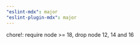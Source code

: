 ```yaml
---
"eslint-mdx": major
"eslint-plugin-mdx": major
---
```


chore!: require node >= 18, drop node 12, 14 and 16
